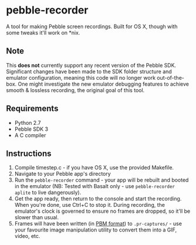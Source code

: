pebble-recorder
===============
A tool for making Pebble screen recordings. Built for OS X, though with some tweaks it'll work on *nix.

## Note

This __does not__ currently support any recent version of the Pebble SDK. Significant changes have been made to the SDK folder structure and emulator configuration, meaning this code will no longer work out-of-the-box. One might investigate the new emulator debugging features to achieve smooth & lossless recording, the original goal of this tool.

## Requirements

- Python 2.7
- Pebble SDK 3
- A C compiler

## Instructions

1. Compile timestep.c - if you have OS X, use the provided Makefile.
1. Navigate to your Pebble app's directory
1. Run the `pebble-recorder` command - your app will be rebuilt and booted in the emulator (NB: Tested with Basalt only - use `pebble-recorder aplite` to live dangerously).
1. Get the app ready, then return to the console and start the recording. When you're done, use Ctrl+C to stop it. During recording, the emulator's clock is governed to ensure no frames are dropped, so it'll be slower than usual.
1. Frames will have been written (in [PBM format](https://en.wikipedia.org/wiki/Netpbm_format)) to `.pr-captures/` - use your favourite image manipulation utility to convert them into a GIF, video, etc.
